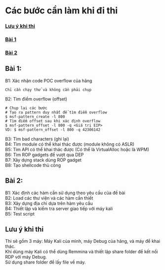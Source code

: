 # Các bước cần làm khi đi thi
### [Lưu ý khi thi](#lưu-ý-khi-thi)
### [Bài 1](#bài-1)
### [Bài 2](#bài-2)

## Bài 1:

B1: Xác nhận code POC overflow của hãng
```
Chỉ cần chạy thử và không cần phải chụp
```

B2: Tìm điểm overflow (offset) 
```
# Chụp lại các bước
# Tạo ra pattern duy nhất để tìm điểm overflow 
$ msf-pattern_create -l 800
# Tìm điểm offset sau khi xác định overflow
$ msf-pattern_offset -l 800 -q <Giá trị EIP>
VD: $ msf-pattern_offset -l 800 -q 42306142
```

B3: Tìm bad characters (ghi lại) \
B4: Tìm module có thể khai thác được (module không có ASLR) \
B5: Tìm API có thể khai thác được (Có thể là VirtualAlloc hoặc là WPM) \
B6: Tìm ROP gadgets để vượt qua DEP \
B7: Xây dựng stack dùng ROP gadget \
B8: Tạo shellcode thủ công


## Bài 2:

B1: Xác định các hàm cần sử dụng theo yêu cầu của đề bài \
B2: Load các thư viện và các hàm cần thiết \
B3: Xây dựng địa chỉ dựa trên hàm yêu cầu \
B4: Thiết lập và kiểm tra server giao tiếp với máy kali \
B5: Test script

## Lưu ý khi thi
Thi sẽ gồm 3 máy: Máy Kali của mình, máy Debug của hãng, và máy để khai thác. \
Khi dùng máy Kali có thể dùng Remmina và thiết lập share folder để kết nối RDP với máy Debug. \
Sử dụng share folder để lấy file về máy.
